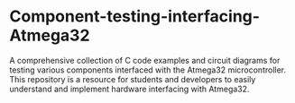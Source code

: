 # Component-testing-interfacing-Atmega32
A comprehensive collection of C code examples and circuit diagrams for testing various components interfaced with the Atmega32 microcontroller. This repository is a resource for students and developers to easily understand and implement hardware interfacing with Atmega32.
